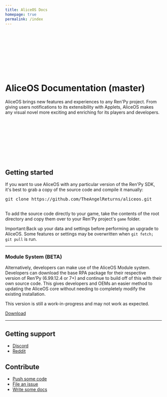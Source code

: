 ```yaml
---
title: AliceOS Docs
homepage: true
permalink: /index
---
```

<style>
    #docs-hero {
        background-image: url('../media/img/hero-doc.png');
        padding-top: 128px;
        padding-bottom: 128px;
    }
</style>
<div class="p-strip--image is-dark" id = "docs-hero">
    <div class="p-content__row shadow">
        <div class="col-8">
            <h1>AliceOS Documentation (master)</h1>
            <p>AliceOS brings new features and experiences to any Ren'Py project. From giving users notifications to its extensibility with Applets, AliceOS makes any visual novel more exciting and enriching for its players and developers.</p>
        </div>
    </div>
</div>
<div class="p-strip">
    <div class="p-content__row">
        <div class="u-equal-height">
            <div class="col-12">
                <h2>Getting started</h2>
                <div>
                    <p>If you want to use AliceOS with any particular version of the Ren'Py SDK, it's best to grab a copy of the source code and compile it manually:</p>
                    <p><pre>
git clone https://github.com/TheAngelReturns/aliceos.git
                    </pre></p>
                    <p>
                        To add the source code directly to your game, take the contents of the root directory and copy them over to your Ren'Py project's <code>game</code> folder.
                    </p>
                    <p>
                        <div class="p-notification--caution">
                          <p class="p-notification__response">
                            <span class="p-notification__status">Important:</span>Back up your data and settings before performing an upgrade to AliceOS. Some features or settings may be overwritten when <code>git fetch; git pull</code> is run.
                          </p>
                        </div>
                    </p>
                </div>
            </div>
        </div>
        <hr class="is-deep">
        <div class="u-equal-height">
            <div class="col-12">
                <h3>Module System (BETA)</h3>
                <div>
                    <p>Alternatively, developers can make use of the AliceOS Module system. Developers can download the base RPA package for their respective version of Ren'Py (6.99.12.4 or 7+) and continue to build off of this with their own source code. This gives developers and OEMs an easier method to updating the AliceOS core without needing to completely modify the existing installation.</p>
                    <p>This version is still a work-in-progress and may not work as expected.</p>
                    <p><a href = "https://github.com/TheAngelReturns/aliceos/releases/" class = "p-button--positive p-link--external">Download</a></p>
                </div>
            </div>
        </div>
        <hr class="is-deep">
        <div class="u-equal-height">
            <div class="col-6">
                <h2>Getting support</h2>
                <ul class="p-list">
                    <li class="p-list__item">
                        <a class="p-link--external" href="https://discord.gg/tdvNzjW">Discord</a>
                    </li>
                    <li class="p-list__item">
                        <a class="p-link--external" href="https://reddit.com/r/TheAngelReturns">Reddit</a>
                    </li>
                </ul>
            </div>
            <div class="col-6">
                <h2>Contribute</h2>
                <ul class="p-list">
                    <li class="p-list__item"><a class="p-link--external" href="https://github.com/TheAngelReturns/aliceos">Push some code</a></li>
                    <li class="p-list__item--deep"><a class="p-link--external" href="https://github.com/TheAngelReturns/aliceos/issues/new">File an issue</a></li>
                    <li class="p-list__item"><a class="p-link--external" href="https://github.com/TheAngelReturns/aliceos-docs">Write some docs</a></li>
                </ul>
            </div>
        </div>
    </div>
</div>
